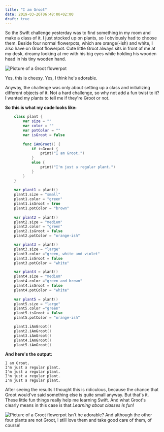 ```yaml
---
title: "I am Groot"
date: 2019-03-26T06:48:00+02:00
draft: true
---
```


[groot]: /i-am-groot.jpeg "Classes are fun!"

So the Swift challenge yesterday was to find something in my room and make a class of it. I just stocked up on plants, so I obviously had to choose them. Beside four normal flowerpots, which are orange(-ish) and white, I also have on Groot flowerpot. Cute little Groot always sits in front of me at my desk, dreamy looking at me with his big eyes while holding his wooden head in his tiny wooden hand.

![Picture of a Groot flowerpot][groot]

Yes, this is cheesy. Yes, I think he's adorable.

Anyway, the challenge was only about setting up a class and initializing different objects of it. Not a hard challenge, so why not add a fun twist to it? I wanted my plants to tell me if they're Groot or not.

**So this is what my code looks like:**

```Swift
    class plant {
        var size = ""
        var color = ""
        var potColor = ""
        var isGroot = false
        
        func iAmGroot() {
            if isGroot {
                print("I am Groot.")
            }
            else {
                print("I'm just a regular plant.")
            }
        }
    }
    
    var plant1 = plant()
    plant1.size = "small"
    plant1.color = "green"
    plant1.isGroot = true
    plant1.potColor = "brown"
    
    var plant2 = plant()
    plant2.size = "medium"
    plant2.color = "green"
    plant2.isGroot = false
    plant2.potColor = "orange-ish"

    var plant3 = plant()
    plant3.size = "large"
    plant3.color ="green, white and violet"
    plant3.isGroot = false
    plant3.potColor = "white"

    var plant4 = plant()
    plant4.size = "medium"
    plant4.color ="green and brown"
    plant4.isGroot = false
    plant4.potColor = "white"
    
    var plant5 = plant()
    plant5.size = "large"
    plant5.color ="green"
    plant5.isGroot = false
    plant5.potColor = "orange-ish"

    plant1.iAmGroot()
    plant2.iAmGroot()
    plant3.iAmGroot()
    plant4.iAmGroot()
    plant5.iAmGroot()
```

**And here's the output:**

```
I am Groot.
I'm just a regular plant.
I'm just a regular plant.
I'm just a regular plant.
I'm just a regular plant.
```

After seeing the results I thought this is ridiculous, because the chance that Groot would've said something else is quite small anyway.
But that's it. These little fun things really help me learning Swift. And what Groot's clearly means in this case is that *Learning about classes is fun!*


![Picture of a Groot flowerpot][groot]
Isn't he adorable? And although the other four plants are not Groot, I still love them and take good care of them, of course! 
